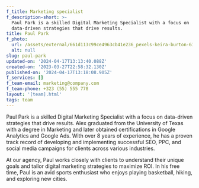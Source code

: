 ```yaml
---
f_title: Marketing specialist
f_description-short: >-
  Paul Park is a skilled Digital Marketing Specialist with a focus on
  data-driven strategies that drive results.
title: Paul Park
f_photo:
  url: /assets/external/661d113c99ce4963cb41e236_pexels-keira-burton-6146923.jpg
  alt: null
slug: paul-park
updated-on: '2024-04-17T13:13:40.088Z'
created-on: '2023-03-27T22:58:32.130Z'
published-on: '2024-04-17T13:18:08.905Z'
f_services: []
f_team-email: marketing@company.com
f_team-phone: +323 (55) 555 778
layout: '[team].html'
tags: team
---
```


Paul Park is a skilled Digital Marketing Specialist with a focus on data-driven strategies that drive results. Alex graduated from the University of Texas with a degree in Marketing and later obtained certifications in Google Analytics and Google Ads. With over 8 years of experience, he has a proven track record of developing and implementing successful SEO, PPC, and social media campaigns for clients across various industries.

At our agency, Paul works closely with clients to understand their unique goals and tailor digital marketing strategies to maximize ROI. In his free time, Paul is an avid sports enthusiast who enjoys playing basketball, hiking, and exploring new cities.
